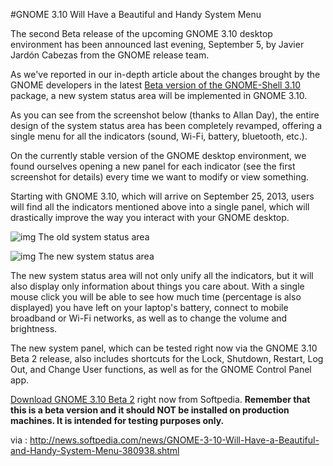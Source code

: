 #GNOME 3.10 Will Have a Beautiful and Handy System Menu

The second Beta release of the upcoming GNOME 3.10 desktop environment has been announced last evening, September 5, by Javier Jardón Cabezas from the GNOME release team. 

As we've reported in our in-depth article about the changes brought by the GNOME developers in the latest [Beta version of the GNOME-Shell 3.10](http://news.softpedia.com/news/GNOME-Shell-3-10-Beta-2-Implements-New-System-Status-Area-380916.shtml) package, a new system status area will be implemented in GNOME 3.10.

As you can see from the screenshot below (thanks to Allan Day), the entire design of the system status area has been completely revamped, offering a single menu for all the indicators (sound, Wi-Fi, battery, bluetooth, etc.).

On the currently stable version of the GNOME desktop environment, we found ourselves opening a new panel for each indicator (see the first screenshot for details) every time we want to modify or view something.

Starting with GNOME 3.10, which will arrive on September 25, 2013, users will find all the indicators mentioned above into a single panel, which will drastically improve the way you interact with your GNOME desktop.

![img](http://i1-news.softpedia-static.com/images/extra/LINUX/small/gnomesystemmenu-small_001.png)
The old system status area

![img](http://i1-news.softpedia-static.com/images/extra/LINUX/small/gnomesystemmenu-small_002.png)
The new system status area

The new system status area will not only unify all the indicators, but it will also display only information about things you care about. With a single mouse click you will be able to see how much time (percentage is also displayed) you have left on your laptop's battery, connect to mobile broadband or Wi-Fi networks, as well as to change the volume and brightness.

The new system panel, which can be tested right now via the GNOME 3.10 Beta 2 release, also includes shortcuts for the Lock, Shutdown, Restart, Log Out, and Change User functions, as well as for the GNOME Control Panel app.

[Download GNOME 3.10 Beta 2](http://linux.softpedia.com/get/Desktop-Environment/Gnome/GNOME-3603.shtml) right now from Softpedia. **Remember that this is a beta version and it should NOT be installed on production machines. It is intended for testing purposes only.**

via : http://news.softpedia.com/news/GNOME-3-10-Will-Have-a-Beautiful-and-Handy-System-Menu-380938.shtml
